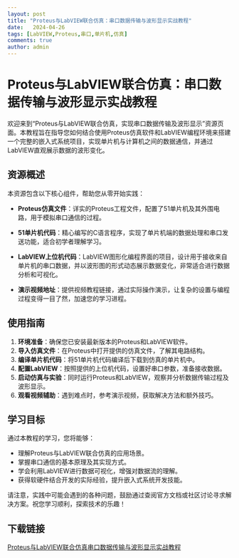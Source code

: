 ```yaml
---
layout: post
title: "Proteus与LabVIEW联合仿真：串口数据传输与波形显示实战教程"
date:   2024-04-26
tags: [LabVIEW,Proteus,串口,单片机,仿真]
comments: true
author: admin
---
```

# Proteus与LabVIEW联合仿真：串口数据传输与波形显示实战教程

欢迎来到“Proteus与LabVIEW联合仿真，实现串口数据传输及波形显示”资源页面。本教程旨在指导您如何结合使用Proteus仿真软件和LabVIEW编程环境来搭建一个完整的嵌入式系统项目，实现单片机与计算机之间的数据通信，并通过LabVIEW直观展示数据的波形变化。

## 资源概述

本资源包含以下核心组件，帮助您从零开始实践：

- **Proteus仿真文件**：详实的Proteus工程文件，配置了51单片机及其外围电路，用于模拟串口通信的过程。
  
- **51单片机代码**：精心编写的C语言程序，实现了单片机端的数据处理和串口发送功能，适合初学者理解学习。

- **LabVIEW上位机代码**：LabVIEW图形化编程界面的项目，设计用于接收来自单片机的串口数据，并以波形图的形式动态展示数据变化，非常适合进行数据分析和可视化。

- **演示视频地址**：提供视频教程链接，通过实际操作演示，让复杂的设置与编程过程变得一目了然，加速您的学习进程。

## 使用指南

1. **环境准备**：确保您已安装最新版本的Proteus和LabVIEW软件。
2. **导入仿真文件**：在Proteus中打开提供的仿真文件，了解其电路结构。
3. **编译单片机代码**：将51单片机代码编译后下载到仿真的单片机中。
4. **配置LabVIEW**：按照提供的上位机代码，设置好串口参数，准备接收数据。
5. **启动仿真与实验**：同时运行Proteus和LabVIEW，观察并分析数据传输过程及波形显示。
6. **观看视频辅助**：遇到难点时，参考演示视频，获取解决方法和额外技巧。

## 学习目标

通过本教程的学习，您将能够：
- 理解Proteus与LabVIEW联合仿真的应用场景。
- 掌握串口通信的基本原理及其实现方式。
- 学会利用LabVIEW进行数据可视化，增强对数据流的理解。
- 获得软硬件结合开发的实际经验，提升嵌入式系统开发技能。

请注意，实践中可能会遇到的各种问题，鼓励通过查阅官方文档或社区讨论寻求解决方案。祝您学习顺利，探索技术的乐趣！

## 下载链接

[Proteus与LabVIEW联合仿真串口数据传输与波形显示实战教程](https://pan.quark.cn/s/23da30baa846)